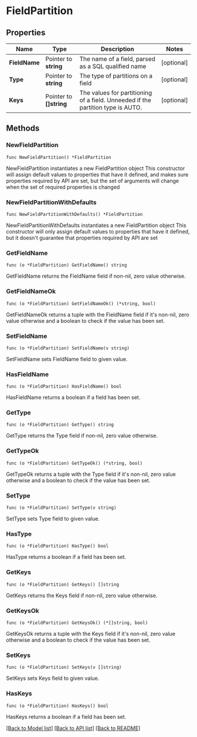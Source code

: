 # FieldPartition

## Properties

Name | Type | Description | Notes
------------ | ------------- | ------------- | -------------
**FieldName** | Pointer to **string** | The name of a field, parsed as a SQL qualified name | [optional] 
**Type** | Pointer to **string** | The type of partitions on a field | [optional] 
**Keys** | Pointer to **[]string** | The values for partitioning of a field. Unneeded if the partition type is AUTO. | [optional] 

## Methods

### NewFieldPartition

`func NewFieldPartition() *FieldPartition`

NewFieldPartition instantiates a new FieldPartition object
This constructor will assign default values to properties that have it defined,
and makes sure properties required by API are set, but the set of arguments
will change when the set of required properties is changed

### NewFieldPartitionWithDefaults

`func NewFieldPartitionWithDefaults() *FieldPartition`

NewFieldPartitionWithDefaults instantiates a new FieldPartition object
This constructor will only assign default values to properties that have it defined,
but it doesn't guarantee that properties required by API are set

### GetFieldName

`func (o *FieldPartition) GetFieldName() string`

GetFieldName returns the FieldName field if non-nil, zero value otherwise.

### GetFieldNameOk

`func (o *FieldPartition) GetFieldNameOk() (*string, bool)`

GetFieldNameOk returns a tuple with the FieldName field if it's non-nil, zero value otherwise
and a boolean to check if the value has been set.

### SetFieldName

`func (o *FieldPartition) SetFieldName(v string)`

SetFieldName sets FieldName field to given value.

### HasFieldName

`func (o *FieldPartition) HasFieldName() bool`

HasFieldName returns a boolean if a field has been set.

### GetType

`func (o *FieldPartition) GetType() string`

GetType returns the Type field if non-nil, zero value otherwise.

### GetTypeOk

`func (o *FieldPartition) GetTypeOk() (*string, bool)`

GetTypeOk returns a tuple with the Type field if it's non-nil, zero value otherwise
and a boolean to check if the value has been set.

### SetType

`func (o *FieldPartition) SetType(v string)`

SetType sets Type field to given value.

### HasType

`func (o *FieldPartition) HasType() bool`

HasType returns a boolean if a field has been set.

### GetKeys

`func (o *FieldPartition) GetKeys() []string`

GetKeys returns the Keys field if non-nil, zero value otherwise.

### GetKeysOk

`func (o *FieldPartition) GetKeysOk() (*[]string, bool)`

GetKeysOk returns a tuple with the Keys field if it's non-nil, zero value otherwise
and a boolean to check if the value has been set.

### SetKeys

`func (o *FieldPartition) SetKeys(v []string)`

SetKeys sets Keys field to given value.

### HasKeys

`func (o *FieldPartition) HasKeys() bool`

HasKeys returns a boolean if a field has been set.


[[Back to Model list]](../README.md#documentation-for-models) [[Back to API list]](../README.md#documentation-for-api-endpoints) [[Back to README]](../README.md)


